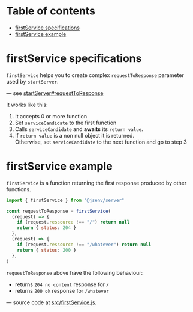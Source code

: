 # Table of contents

- [firstService specifications](#firstService-specifications)
- [firstService example](#firstService-example)

# firstService specifications

`firstService` helps you to create complex `requestToResponse` parameter used by `startServer`.

— see [startServer#requestToResponse](./start-server.md#requestToResponse)

It works like this:

1. It accepts 0 or more function
2. Set `serviceCandidate` to the first function
3. Calls `serviceCandidate` and **awaits** its `return value`.
4. If `return value` is a non null object it is returned.<br />
   Otherwise, set `serviceCandidate` to the next function and go to step 3

# firstService example

`firstService` is a function returning the first response produced by other functions.

```js
import { firstService } from "@jsenv/server"

const requestToResponse = firstService(
  (request) => {
    if (request.ressource !== "/") return null
    return { status: 204 }
  },
  (request) => {
    if (request.ressource !== "/whatever") return null
    return { status: 200 }
  },
)
```

`requestToResponse` above have the following behaviour:

- returns `204 no content` response for `/`
- returns `200 ok` response for `/whatever`

— source code at [src/firstService.js](../src/firstService.js).
